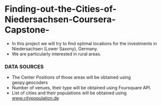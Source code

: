 # Finding-out-the-Cities-of-Niedersachsen-Coursera-Capstone-

- In this project we will try to find optimal locations for the investments in Niedersachsen (Lower Saxony), Germany.
- We are particularly interested in rural areas.

### DATA SOURCES
- The Center Positions of those areas will be obtained using geopy.geocoders
- Number of venues, their type will be obtained using Foursquare API.
- List of cities and their populations will be obtained using www.citypopulation.de
